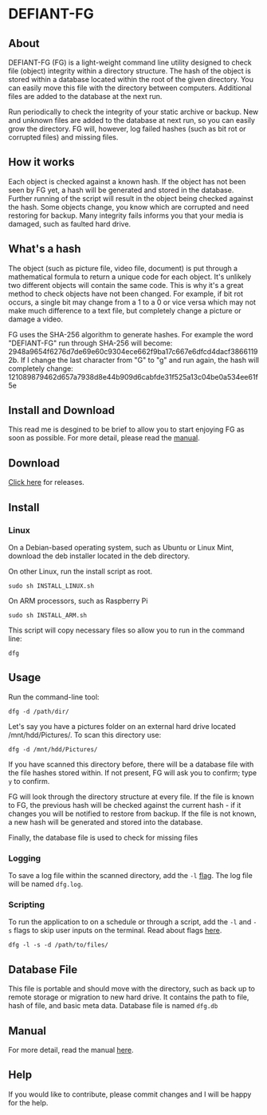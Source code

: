 # DEFIANT-FG

## About

DEFIANT-FG (FG) is a light-weight command line utility designed to check file (object) integrity within a directory structure. The hash of the object is stored within a database located within the root of the given directory. You can easily move this file with the directory between computers. Additional files are added to the database at the next run. 

Run periodically to check the integrity of your static archive or backup. New and unknown files are added to the database at next run, so you can easily grow the directory. FG will, however, log failed hashes (such as bit rot or corrupted files) and missing files.  
 
## How it works 

Each object is checked against a known hash. If the object has not been seen by FG yet, a hash will be generated and stored in the database. Further running of the script will result in the object being checked against the hash. Some objects change, you know which are corrupted and need restoring for backup. Many integrity fails informs you that your media is damaged, such as faulted hard drive.  

## What's a hash 

The object (such as picture file, video file, document) is put through a mathematical formula to return a unique code for each object. It's unlikely two different objects will contain the same code. This is why it's a great method to check objects have not been changed. For example, if bit rot occurs, a single bit may change from a 1 to a 0 or vice versa which may not make much difference to a text file, but completely change a picture or damage a video.  

FG uses the SHA-256 algorithm to generate hashes. For example the word "DEFIANT-FG" run through SHA-256 will become: 2948a9654f6276d7de69e60c9304ece662f9ba17c667e6dfcd4dacf38661192b. If I change the last character from "G" to "g" and run again, the hash will completely change: 121089879462d657a7938d8e44b909d6cabfde31f525a13c04be0a534ee61f5e 

## Install and Download

This read me is desgined to be brief to allow you to start enjoying FG as soon as possible. For more detail, please read the [manual](https://karlhunter.co.uk/defiant/). 

## Download

[Click here](https://github.com/karlh001/defiant-fg/releases) for releases.

## Install

### Linux
 
On a Debian-based operating system, such as Ubuntu or Linux Mint, download the deb installer located in the deb directory.

On other Linux, run the install script as root.

	sudo sh INSTALL_LINUX.sh

On ARM processors, such as Raspberry Pi
	
	sudo sh INSTALL_ARM.sh

This script will copy necessary files so allow you to run in the command line:

	dfg


## Usage 

Run the command-line tool: 

	dfg -d /path/dir/  

Let's say you have a pictures folder on an external hard drive located /mnt/hdd/Pictures/. To scan this directory use:

	dfg -d /mnt/hdd/Pictures/

If you have scanned this directory before, there will be a database file with the file hashes stored within. If not present, FG will ask you to confirm; type `y` to confirm.

FG will look through the directory structure at every file. If the file is known to FG, the previous hash will be checked against the current hash - if it changes you will be notified to restore from backup. If the file is not known, a new hash will be generated and stored into the database. 

Finally, the database file is used to check for missing files 

### Logging

To save a log file within the scanned directory, add the `-l` [flag](https://karlhunter.co.uk/defiant/flags/). The log file will be named `dfg.log`.

### Scripting

To run the application to on a schedule or through a script, add the `-l` and `-s` flags to skip user inputs on the terminal. Read about flags [here](https://karlhunter.co.uk/defiant/flags/).

	dfg -l -s -d /path/to/files/


## Database File 

This file is portable and should move with the directory, such as back up to remote storage or migration to new hard drive. It contains the path to file, hash of file, and basic meta data. Database file is named `dfg.db`

## Manual

For more detail, read the manual [here](https://karlhunter.co.uk/defiant/).

## Help

If you would like to contribute, please commit changes and I will be happy for the help.